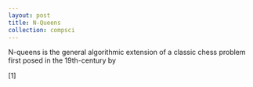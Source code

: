 ```yaml
---
layout: post
title: N-Queens
collection: compsci
---
```

N-queens is the general algorithmic extension of a classic chess problem first posed in the 19th-century by 

[1]

